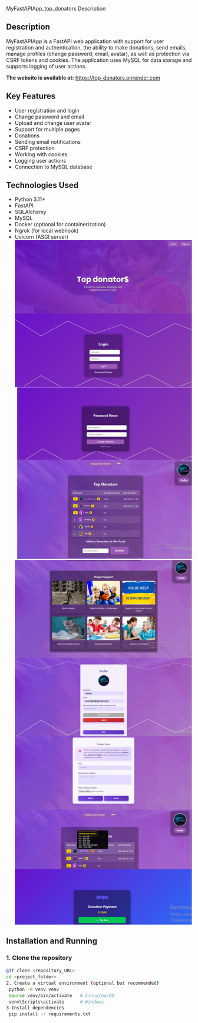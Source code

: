 MyFastAPIApp_top_donators
Description

## Description
MyFastAPIApp is a FastAPI web application with support for user registration and authentication, the ability to make donations, send emails, manage profiles (change password, email, avatar), as well as protection via CSRF tokens and cookies. The application uses MySQL for data storage and supports logging of user actions.

**The website is available at:** https://top-donators.onrender.com

## Key Features
- User registration and login
- Change password and email
- Upload and change user avatar
- Support for multiple pages
- Donations
- Sending email notifications
- CSRF protection
- Working with cookies
- Logging user actions
- Connection to MySQL database

## Technologies Used
- Python 3.11+
- FastAPI
- SQLAlchemy
- MySQL
- Docker (optional for containerization)
- Ngrok (for local webhook)
- Uvicorn (ASGI server)
![Stephoto](images/1.png)
![Stephoto](images/phot.png)
## Installation and Running

### 1. Clone the repository
```bash
git clone <repository_URL>
cd <project_folder>
2. Create a virtual environment (optional but recommended)
 python -m venv venv
 source venv/bin/activate   # Linux/macOS
 venv\Scripts\activate      # Windows
3-Install dependencies
 pip install -r requirements.txt



